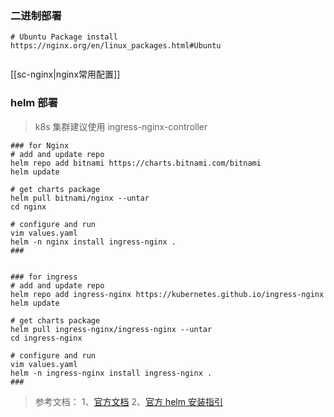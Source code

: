 ### 二进制部署
```shell
# Ubuntu Package install
https://nginx.org/en/linux_packages.html#Ubuntu


```
[[sc-nginx|nginx常用配置]]

### helm 部署
>k8s 集群建议使用 ingress-nginx-controller
```shell
### for Nginx
# add and update repo
helm repo add bitnami https://charts.bitnami.com/bitnami
helm update

# get charts package
helm pull bitnami/nginx --untar
cd nginx

# configure and run
vim values.yaml
helm -n nginx install ingress-nginx .
###


### for ingress
# add and update repo
helm repo add ingress-nginx https://kubernetes.github.io/ingress-nginx
helm update

# get charts package
helm pull ingress-nginx/ingress-nginx --untar
cd ingress-nginx

# configure and run
vim values.yaml
helm -n ingress-nginx install ingress-nginx .
### 
```

> 参考文档：
> 1、[官方文档](https://nginx.org/en/docs/)
> 2、[官方 helm 安装指引](https://docs.nginx.com/nginx-ingress-controller/installation/installation-with-helm/)